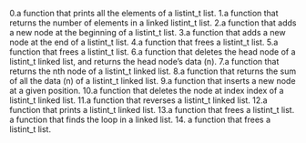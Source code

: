 0.a function that prints all the elements of a listint_t list.
1.a function that returns the number of elements in a linked listint_t list.
2.a function that adds a new node at the beginning of a listint_t list.
3.a function that adds a new node at the end of a listint_t list.
4.a function that frees a listint_t list.
5.a function that frees a listint_t list.
6.a function that deletes the head node of a listint_t linked list, and returns the head node’s data (n).
7.a function that returns the nth node of a listint_t linked list.
8.a function that returns the sum of all the data (n) of a listint_t linked list.
9.a function that inserts a new node at a given position.
10.a function that deletes the node at index index of a listint_t linked list.
11.a function that reverses a listint_t linked list.
12.a function that prints a listint_t linked list.
13.a function that frees a listint_t list.
a function that finds the loop in a linked list.
14. a function that frees a listint_t list.
